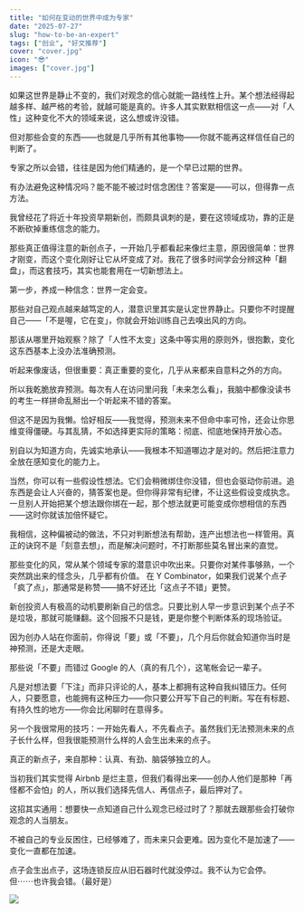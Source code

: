 ```yaml
---
title: "如何在变动的世界中成为专家"
date: "2025-07-27"
slug: "how-to-be-an-expert"
tags: ["创业", "好文推荐"]
cover: "cover.jpg"
icon: "😎"
images: ["cover.jpg"]
---
```

如果这世界是静止不变的，我们对观念的信心就能一路线性上升。某个想法经得起越多样、越严格的考验，就越可能是真的。许多人其实默默相信这一点——对「人性」这种变化不大的领域来说，这么想或许没错。



但对那些会变的东西——也就是几乎所有其他事物——你就不能再这样信任自己的判断了。



专家之所以会错，往往是因为他们精通的，是一个早已过期的世界。



有办法避免这种情况吗？能不能不被过时信念困住？答案是——可以，但得靠一点方法。



我曾经花了将近十年投资早期新创，而颇具讽刺的是，要在这领域成功，靠的正是不断砍掉重练信念的能力。



那些真正值得注意的新创点子，一开始几乎都看起来像烂主意，原因很简单：世界才刚变，而这个变化刚好让它从坏变成了对。我花了很多时间学会分辨这种「翻盘」，而这套技巧，其实也能套用在一切新想法上。



第一步，养成一种信念：世界一定会变。



那些对自己观点越来越笃定的人，潜意识里其实是认定世界静止。只要你不时提醒自己——「不是喔，它在变」，你就会开始训练自己去嗅出风的方向。



那该从哪里开始观察？除了「人性不太变」这条中等实用的原则外，很抱歉，变化这东西基本上没办法准确预测。



听起来像废话，但很重要：真正重要的变化，几乎从来都来自意料之外的方向。



所以我乾脆放弃预测。每次有人在访问里问我「未来怎么看」，我脑中都像没读书的考生一样拼命乱掰出一个听起来不错的答案。



但这不是因为我懒。恰好相反——我觉得，预测未来不但命中率可怜，还会让你思维变得僵硬。与其乱猜，不如选择更实际的策略：彻底、彻底地保持开放心态。



别自以为知道方向，先诚实地承认——我根本不知道哪边才是对的。然后把注意力全放在感知变化的能力上。



当然，你可以有一些假设性想法。它们会稍微绑住你没错，但也会驱动你前进。追东西是会让人兴奋的，猜答案也是。但你得非常有纪律，不让这些假设变成执念。
一旦别人开始把某个想法跟你绑在一起，那个想法就更可能变成你想相信的东西——这时你就该加倍怀疑它。



我相信，这种偏被动的做法，不只对判断想法有帮助，连产出想法也一样管用。真正的诀窍不是「刻意去想」，而是解决问题时，不打断那些莫名冒出来的直觉。



那些变化的风，常从某个领域专家的潜意识中吹出来。只要你对某件事够熟，一个突然跳出来的怪念头，几乎都有价值。
在 Y Combinator，如果我们说某个点子「疯了点」，那通常是称赞——搞不好还比「这点子不错」更赞。



新创投资人有极高的动机要刷新自己的信念。只要比别人早一步意识到某个点子不是垃圾，那就可能赚翻。这个回报不只是钱，更是你整个判断体系的现场验证。



因为创办人站在你面前，你得说「要」或「不要」，几个月后你就会知道你当时是神预测，还是大走眼。



那些说「不要」而错过 Google 的人（真的有几个），这笔帐会记一辈子。



凡是对想法要「下注」而非只评论的人，基本上都拥有这种自我纠错压力。任何人，只要愿意，也能拥有这种压力——你只要公开写下自己的判断。写在有标题、有持久性的地方——你会比闲聊时在意得多。



另一个我很常用的技巧：一开始先看人，不先看点子。虽然我们无法预测未来的点子长什么样，但我很能预测什么样的人会生出未来的点子。



真正的新点子，来自那种：认真、有劲、脑袋够独立的人。



当初我们其实觉得 Airbnb 是烂主意，但我们看得出来——创办人他们是那种「再怪都不会怕」的人，所以我们选择先信人、再信点子，最后押对了。



这招其实通用：想要快一点知道自己什么观念已经过时了？那就去跟那些会打破你观念的人当朋友。



不被自己的专业反困住，已经够难了，而未来只会更难。因为变化不是加速了——变化一直都在加速。



点子会生出点子，这场连锁反应从旧石器时代就没停过。我不认为它会停。
但⋯⋯也许我会错。（最好是）




![](https://prod-files-secure.s3.us-west-2.amazonaws.com/112d0858-5090-4d34-a606-b75eb8d65fd2/46476355-9cf3-4e99-9b7a-3531bc426380/1000202064.png?X-Amz-Algorithm=AWS4-HMAC-SHA256&X-Amz-Content-Sha256=UNSIGNED-PAYLOAD&X-Amz-Credential=ASIAZI2LB466TPQKMGH5%2F20250905%2Fus-west-2%2Fs3%2Faws4_request&X-Amz-Date=20250905T122443Z&X-Amz-Expires=3600&X-Amz-Security-Token=IQoJb3JpZ2luX2VjEAwaCXVzLXdlc3QtMiJHMEUCIQD%2B5xGmUy8OERv%2BWE%2B7I4F5HFK1gqg5Yc9wv3Vuibtu3QIgNoyMsdyiIiaoHYRrEzz0abDvTp76YSiO6b47PQksZP8q%2FwMIdRAAGgw2Mzc0MjMxODM4MDUiDFQgMWUtnsynmPF31yrcAxkICMeL7Nt3EB5Jz4ZVjCmYtyFW8wMgLMPeL6xgZCrJM2rU9UWPGFRJCH2iAY3tmLIUN8cp5msz2DnmX7Z5JSvt7kfJ2U60GzRl0Z6PAHhtKM15Zv6CoP0BY2eQKqBC9jG5MMCsnErCTB0EED0NXZE5fIXlGbteG0Y17PQceyPrXwdwvU%2FoIO7QezMCFIoRbmY1tYVGsSrFm6GG92zQtFfnVCGI5I2cffvtikb7h%2Fo4eLhL%2BvfnRTD9k4I5oRy%2FLRgPBLMj%2FbCgMPrpzTHK5rqG1OPPYPrfU9%2FToQiPtyo0EKQYFIifnTddadAv4v%2Faqvyl5NlTIeR6ZYMVcsmR3MusGiDKooxAOuy6B5Ew1mYM%2BpjqNNLRpKqitLQ1986DITOSBy65EGItCi7wy9tQHEN4pmZMJIibHpKIf07CQS%2FL1FKzEWcK3%2FPFdELfi%2BPGQNU0gWxA%2BItQqj4LqGDsatBzODbQN4HMjT6OBRjWngj%2FSy48ukood1FDpb801gHAeyTDRzm9w7%2BfY90Vu8Bt3HUfbfCZmLqsGXvHgz2kGsN4swgTcUR6MqwNuZ3sKYikZVcInriLhOmmfh00k3y8Y5GwaaFFv3Cpe2ClyK59gvPYPQNjuv9P65WSqjjxMO6Y68UGOqUBMIy5GFbl13PmVGTaXgvDzQH4hI3cj6qLiM7S4XFLvSa6Emc7sTeCOUgITRJOr5rlRKNuB3xmiWtpEm2D5shldojTyFBVzZHx0nkdUc5oOG8AcVqAmXaBNBlp%2B%2BMkDjVcZfwZi3n3nvRTiXXkmmgHL6qIdeMHHTyZmP%2BIeL2TXUidADIKmOwoFlRYxq63jEmdpeN2jXNa7btTIX8vCBb0UAF3Xx7t&X-Amz-Signature=50d616f9efbcc370dc6998a0a0cb1b0d51b14b3c2faf9e2db97155740df48a4a&X-Amz-SignedHeaders=host&x-amz-checksum-mode=ENABLED&x-id=GetObject)


